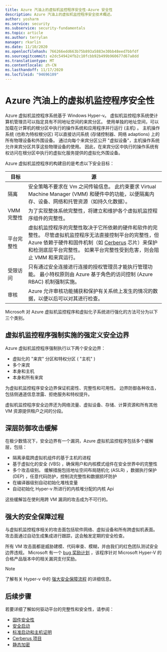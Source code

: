 ```yaml
---
title: Azure 汽油上的虚拟机监控程序安全性-Azure 安全性
description: Azure 汽油上的虚拟机监控程序安全技术概述。
author: yosharm
ms.service: security
ms.subservice: security-fundamentals
ms.topic: article
ms.author: terrylan
manager: rkarlin
ms.date: 11/10/2020
ms.openlocfilehash: 766266edd663b75b893a5883e30bb48eed7bbfdf
ms.sourcegitcommit: e2dc549424fb2c10fcbb92b499b960677d67a8dd
ms.translationtype: MT
ms.contentlocale: zh-CN
ms.lasthandoff: 11/17/2020
ms.locfileid: "94696109"
---
```

# <a name="hypervisor-security-on-the-azure-fleet"></a>Azure 汽油上的虚拟机监控程序安全性

Azure 虚拟机监控程序系统基于 Windows Hyper-v。 虚拟机监控程序系统使计算机管理员可以指定具有不同地址空间的来宾分区。 使用单独的地址空间，可以加载在计算机的根分区中执行的操作系统和应用程序并行运行 (主机) 。 主机操作系统 (也称为特权根分区) 可以直接访问系统 (存储控制器、网络 adaptions) 上的所有物理设备和外围设备。 通过向每个来宾分区公开 "虚拟设备"，主机操作系统允许来宾分区共享这些物理设备的使用。 因此，在来宾分区中执行的操作系统有权访问在根分区中执行的虚拟化服务提供的虚拟化外围设备。

Azure 虚拟机监控程序的构建目的是考虑以下安全目标：

| 目标 | 源 |
|--|--|
| 隔离 | 安全策略不要求在 Vm 之间传输信息。 此约束要求 Virtual Machine Manager (VMM) 和硬件中的功能，以便隔离内存、设备、网络和托管资源（如持久化数据）。 |
| VMM 完整性 | 为了实现整体系统完整性，将建立和维护各个虚拟机监控程序组件的完整性。 |
| 平台完整性 | 虚拟机监控程序的完整性取决于它所依赖的硬件和软件的完整性。 尽管虚拟机监控程序无法直接控制平台的完整性，但 Azure 依赖于硬件和固件机制（如 [Cerberus](project-cerberus.md) 芯片）来保护和检测底层平台完整性。 如果平台完整性受到危害，则会阻止 VMM 和来宾运行。 |
| 受限访问 | 只有通过安全连接进行连接的授权管理员才能执行管理功能。 最小特权原则由 Azure 基于角色的访问控制 (Azure RBAC) 机制强制实施。 |
| 审核 | Azure 允许审核功能捕获和保护有关系统上发生的情况的数据，以便以后可以对其进行检查。 |

Microsoft 对 Azure 虚拟机监控程序和虚拟化子系统进行强化的方法可分为以下三个类别。

## <a name="strongly-defined-security-boundaries-enforced-by-the-hypervisor"></a>虚拟机监控程序强制实施的强定义安全边界

Azure 虚拟机监控程序强制执行以下两个安全边界：

- 虚拟化的 "来宾" 分区和特权分区 ( "主机" ) 
- 多个来宾
- 本身和主机
- 本身和所有来宾

为虚拟机监控程序安全边界保证机密性、完整性和可用性。 边界防御各种攻击，包括侧通道信息泄露、拒绝服务和特权提升。

虚拟机监控程序安全边界还为网络流量、虚拟设备、存储、计算资源和所有其他 VM 资源提供租户之间的分段。

## <a name="defense-in-depth-exploit-mitigations"></a>深层防御攻击缓解

在极少数情况下，安全边界有一个漏洞，Azure 虚拟机监控程序包括多个缓解层，包括：

- 隔离承载跨虚拟机组件的基于主机的进程
- 基于虚拟化的安全 (VBS) ，确保用户和内核模式组件在安全世界中的完整性
- 多个攻击级别。 缓解措施包括地址空间布局随机化 (ASLR) ，数据执行保护 (DEP) ，任意代码防护，控制流完整性和数据损坏防护
- 在编译器级别自动初始化堆栈变量
- 自动初始化 Hyper-v 所进行的内核堆分配的内核 Api

这些缓解旨在使利用跨 VM 漏洞的攻击成为不可行的。

## <a name="strong-security-assurance-processes"></a>强大的安全保障过程

与虚拟机监控程序相关的攻击面包括软件网络、虚拟设备和所有跨虚拟机表面。 攻击面通过自动生成集成进行跟踪，这会触发定期的安全检查。

所有 VM 攻击面都是威胁建模、代码审查、模糊，并由我们的红色团队测试安全边界违规。 Microsoft 有一个 [bug 奖励计划](https://www.microsoft.com/msrc/bounty-hyper-v) ，该程序针对 Microsoft Hyper-V 的合格产品版本中的相关漏洞支付奖励。

> [!NOTE]
> 了解有关 Hyper-v 中的 [强大安全保障流程](../../azure-government/azure-secure-isolation-guidance.md#strong-security-assurance-processes) 的详细信息。

## <a name="next-steps"></a>后续步骤
若要详细了解如何驱动平台的完整性和安全性，请参阅：

- [固件安全性](firmware.md)
- [安全启动](secure-boot.md)
- [标准启动和主机证明](measured-boot-host-attestation.md)
- [Cerberus 项目](project-cerberus.md)
- [静态加密](encryption-atrest.md)
